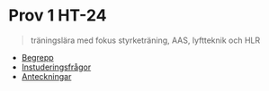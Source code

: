 # Prov 1 HT-24
> träningslära med fokus styrketräning, AAS, lyftteknik och HLR

- [Begrepp](begrepp.md)
- [Instuderingsfrågor](instuderingsfragor.md)
- [Anteckningar](anteckningar.md)

